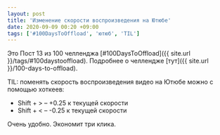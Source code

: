 ```yaml
---
layout: post
title: 'Изменение скорости воспроизведения на Ютюбе'
date: 2020-09-09 00:20 +09:00
tags: ['#100DaysToOffload', 'ютюб', 'TIL']
---
```


Это Пост 13 из 100 челленджа [#100DaysToOffload]({{ site.url }}/tags/#100daystooffload). Подробнее о челлендже [тут]({{ site.url }}/100-days-to-offload).

TIL: поменять скорость воспроизведения видео на Ютюбе можно с помощью хоткеев:

- Shift + > – +0.25 к текущей скорости
- Shift + < – -0.25 к текущей скорости

Очень удобно. Экономит три клика.
